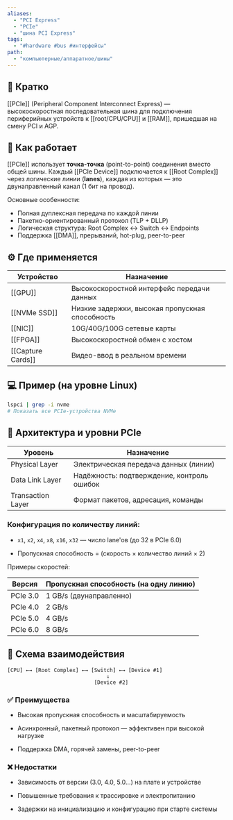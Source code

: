```yaml
---
aliases:
  - "PCI Express"
  - "PCIe"
  - "шина PCI Express"
tags:
  - "#hardware #bus #интерфейсы"
path:
  - "компьютерные/аппаратное/шины"
---
```


## 📌 Кратко  
[[PCIe]] (Peripheral Component Interconnect Express) — высокоскоростная последовательная шина для подключения периферийных устройств к [[root/CPU/CPU]] и [[RAM]], пришедшая на смену PCI и AGP.

## 🧠 Как работает  
[[PCIe]] использует **точка-точка** (point-to-point) соединения вместо общей шины. Каждый [[PCIe Device]] подключается к [[Root Complex]] через логические линии (**lanes**), каждая из которых — это двунаправленный канал (1 бит на провод).

Основные особенности:
- Полная дуплексная передача по каждой линии  
- Пакетно-ориентированный протокол (TLP + DLLP)  
- Логическая структура: Root Complex ↔ Switch ↔ Endpoints  
- Поддержка [[DMA]], прерываний, hot-plug, peer-to-peer

## ⚙️ Где применяется

| Устройство            | Назначение                               |
|-----------------------|-------------------------------------------|
| [[GPU]]               | Высокоскоростной интерфейс передачи данных |
| [[NVMe SSD]]          | Низкие задержки, высокая пропускная способность |
| [[NIC]]               | 10G/40G/100G сетевые карты                |
| [[FPGA]]              | Высокоскоростной обмен с хостом          |
| [[Capture Cards]]     | Видео-ввод в реальном времени            |

## 💻 Пример (на уровне Linux)

```bash
lspci | grep -i nvme
# Показать все PCIe-устройства NVMe
````

## 🧩 Архитектура и уровни PCIe

|Уровень|Назначение|
|---|---|
|Physical Layer|Электрическая передача данных (линии)|
|Data Link Layer|Надёжность: подтверждение, контроль ошибок|
|Transaction Layer|Формат пакетов, адресация, команды|

### Конфигурация по количеству линий:

- `x1`, `x2`, `x4`, `x8`, `x16`, `x32` — число lane'ов (до 32 в PCIe 6.0)
    
- Пропускная способность = (скорость × количество линий × 2)
    

Примеры скоростей:

|Версия|Пропускная способность (на одну линию)|
|---|---|
|PCIe 3.0|1 GB/s (двунаправленно)|
|PCIe 4.0|2 GB/s|
|PCIe 5.0|4 GB/s|
|PCIe 6.0|8 GB/s|

## 📐 Схема взаимодействия

```
[CPU] ←→ [Root Complex] ←→ [Switch] ←→ [Device #1]
                                ↓
                            [Device #2]
```

### ✅ Преимущества

- Высокая пропускная способность и масштабируемость
    
- Асинхронный, пакетный протокол — эффективен при высокой нагрузке
    
- Поддержка DMA, горячей замены, peer-to-peer
    

### ❌ Недостатки

- Зависимость от версии (3.0, 4.0, 5.0...) на плате и устройстве
    
- Повышенные требования к трассировке и электропитанию
    
- Задержки на инициализацию и конфигурацию при старте системы